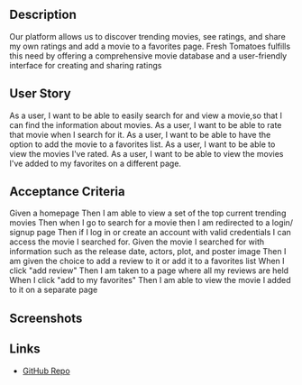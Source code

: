 ## Description 
 Our platform allows us to discover trending movies, see ratings, and share my own ratings and add a movie to a favorites page. Fresh Tomatoes fulfills this need by offering a comprehensive movie database and a user-friendly interface for creating and sharing ratings

## User Story 
As a user, I want to be able to easily search for and view a movie,so that I can find the information about movies.
As a user, I want to be able to rate that movie when I search for it. 
As a user, I want to be able to have the option to add the movie to a favorites list. 
As a user, I want to be able to view the movies I've rated. 
As a user, I want to be able to view the movies I've added to my favorites on a different page. 

## Acceptance Criteria 
Given a homepage 
Then I am able to view a set of the top current trending movies
Then when I go to search for a movie then I am redirected to a login/ signup page 
Then if I log in or create an account with valid credentials I can access the movie I searched for. 
Given the movie I searched for with information such as the release date, actors, plot, and poster image
Then I am given the choice to add a review to it or add it to a favorites list 
When I click "add review" 
Then I am taken to a page where all my reviews are held 
When I click "add to my favorites" 
Then I am able to view the movie I added to it on a separate page 

## Screenshots


## Links
 - [GitHub Repo](https://github.com/Leonn24/Project-2)
 
